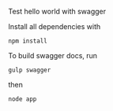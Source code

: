 Test hello world with swagger

Install all dependencies with
```
npm install
```

To build swagger docs, run 
```
gulp swagger
```

then

```
node app
```